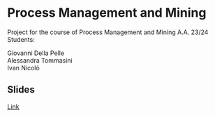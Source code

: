 # Process Management  and Mining
Project for the course of Process Management  and Mining A.A. 23/24  
Students:  

Giovanni Della Pelle   
Alessandra Tommasini   
Ivan Nicolò   

## Slides
[Link](https://www.canva.com/design/DAGOd6i5utA/QayUJSlF_v1s3uwJVhbEvw/view?utm_content=DAGOd6i5utA&utm_campaign=designshare&utm_medium=link&utm_source=editor)

